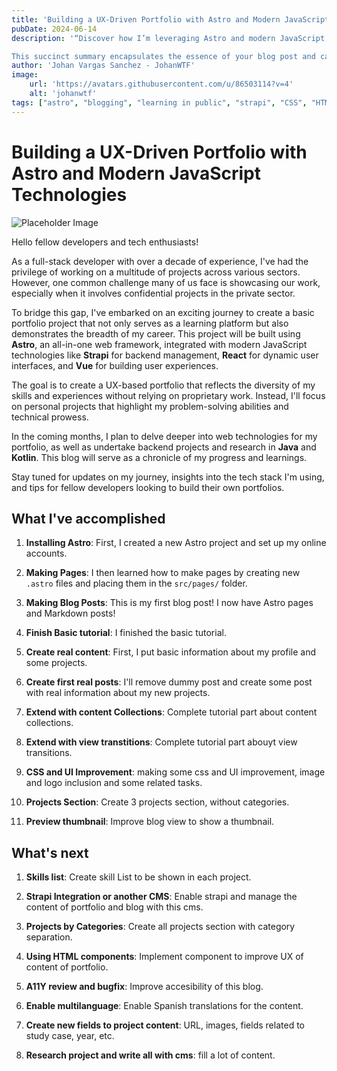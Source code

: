 ```yaml
---
title: 'Building a UX-Driven Portfolio with Astro and Modern JavaScript Technologies'
pubDate: 2024-06-14
description: '“Discover how I’m leveraging Astro and modern JavaScript frameworks to build a UX-centric portfolio that circumvents the challenge of displaying private sector work. Join me as I share my journey, personal projects, and future plans in web and backend development.”

This succinct summary encapsulates the essence of your blog post and can be used as a teaser to entice readers. Feel free to adjust it to your liking!'
author: 'Johan Vargas Sanchez - JohanWTF'
image:
    url: 'https://avatars.githubusercontent.com/u/86503114?v=4'
    alt: 'johanwtf'
tags: ["astro", "blogging", "learning in public", "strapi", "CSS", "HTML", "preact"]
---
```


# Building a UX-Driven Portfolio with Astro and Modern JavaScript Technologies

![Placeholder Image](https://via.placeholder.com/150)

Hello fellow developers and tech enthusiasts!

As a full-stack developer with over a decade of experience, I've had the privilege of working on a multitude of projects across various sectors. However, one common challenge many of us face is showcasing our work, especially when it involves confidential projects in the private sector.

To bridge this gap, I've embarked on an exciting journey to create a basic portfolio project that not only serves as a learning platform but also demonstrates the breadth of my career. This project will be built using **Astro**, an all-in-one web framework, integrated with modern JavaScript technologies like **Strapi** for backend management, **React** for dynamic user interfaces, and **Vue** for building user experiences.

The goal is to create a UX-based portfolio that reflects the diversity of my skills and experiences without relying on proprietary work. Instead, I'll focus on personal projects that highlight my problem-solving abilities and technical prowess.

In the coming months, I plan to delve deeper into web technologies for my portfolio, as well as undertake backend projects and research in **Java** and **Kotlin**. This blog will serve as a chronicle of my progress and learnings.

Stay tuned for updates on my journey, insights into the tech stack I'm using, and tips for fellow developers looking to build their own portfolios.

## What I've accomplished

1. **Installing Astro**: First, I created a new Astro project and set up my online accounts.

2. **Making Pages**: I then learned how to make pages by creating new `.astro` files and placing them in the `src/pages/` folder.

3. **Making Blog Posts**: This is my first blog post! I now have Astro pages and Markdown posts!

4. **Finish Basic tutorial**: I finished the basic tutorial.

5. **Create real content**: First, I put basic information about my profile and some projects.

6. **Create first real posts**: I'll remove dummy post and create some post with real information about my new projects.

7. **Extend with content Collections**: Complete tutorial part about content collections.

8. **Extend with view transtitions**: Complete tutorial part abouyt view transitions.

9. **CSS and UI Improvement**: making some css and UI improvement, image and logo inclusion and some related tasks.

10. **Projects Section**: Create 3 projects section, without categories.

11. **Preview thumbnail**: Improve blog view to show a thumbnail.

## What's next

1. **Skills list**: Create skill List to be shown in each project.

2. **Strapi Integration or another CMS**: Enable strapi and manage the content of portfolio and blog with this cms.

3. **Projects by Categories**: Create all projects section with category separation.

4. **Using HTML components**: Implement component to improve UX of content of portfolio.

5. **A11Y review and bugfix**: Improve accesibility of this blog.

6. **Enable multilanguage**: Enable Spanish translations for the content.

7. **Create new fields to project content**: URL, images, fields related to study case, year, etc.

8. **Research project and write all with cms**: fill a lot of content.